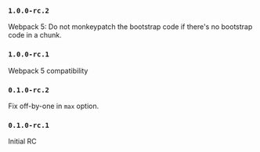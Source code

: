 ### `1.0.0-rc.2`

Webpack 5: Do not monkeypatch the bootstrap code if there's no bootstrap code in a chunk.

### `1.0.0-rc.1`

Webpack 5 compatibility

### `0.1.0-rc.2`

Fix off-by-one in `max` option.

### `0.1.0-rc.1`

Initial RC
